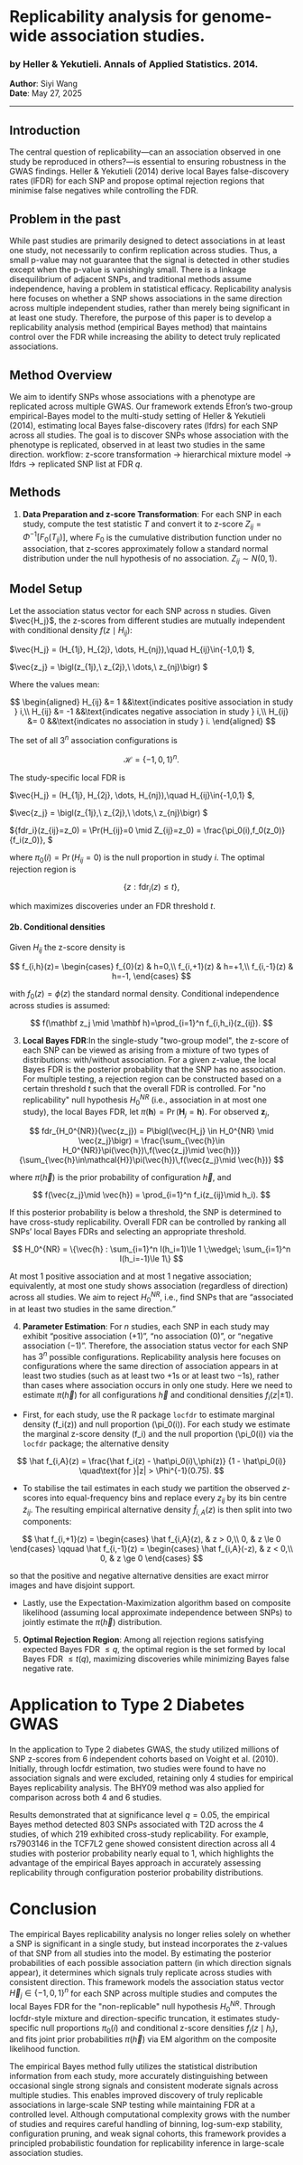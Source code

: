# Replicability analysis for genome-wide association studies.
### by Heller & Yekutieli. Annals of Applied Statistics. 2014.
**Author**: Siyi Wang  
**Date**: May 27, 2025  

---

## Introduction

The central question of replicability—can an association observed in one study be reproduced in others?—is essential to ensuring robustness in the GWAS findings. Heller \& Yekutieli (2014) derive local Bayes false-discovery rates (lFDR) for each SNP and propose optimal rejection regions that minimise false negatives while controlling the FDR.

## Problem in the past

While past studies are primarily designed to detect associations in at least one study, not necessarily to confirm replication across studies. Thus, a small p-value may not guarantee that the signal is detected in other studies except when the p-value is vanishingly small. There is a linkage disequilibrium of adjacent SNPs, and traditional methods assume independence, having a problem in statistical efficacy. Replicability analysis here focuses on whether a SNP shows associations in the same direction across multiple independent studies, rather than merely being significant in at least one study. Therefore, the purpose of this paper is to develop a replicability analysis method (empirical Bayes method) that maintains control over the FDR while increasing the ability to detect truly replicated associations.

## Method Overview

We aim to identify SNPs whose associations with a phenotype are replicated across multiple GWAS.
Our framework extends Efron’s two-group empirical-Bayes model to the multi-study setting of Heller \& Yekutieli (2014), estimating local Bayes false-discovery rates (lfdrs) for each SNP across all studies. The goal is to discover SNPs whose association with the phenotype is replicated, observed in at least two studies in the same direction. 
 workflow: z-score transformation $\rightarrow$ hierarchical mixture model
$\rightarrow$ lfdrs $\rightarrow$
replicated SNP list at FDR $q$.  

## Methods

1. **Data Preparation and z-score Transformation**: For each SNP in each study, compute the test statistic $T$ and convert it to z-score $Z_{ij} = \Phi^{-1}[F_0(T_{ij})]$, where $F_0$ is the cumulative distribution function under no association, that z-scores approximately follow a standard normal distribution under the null hypothesis of no association. $Z_{ij}\sim N(0,1)$.

## Model Setup

Let the association status vector for each SNP across n studies. Given $\vec{H_j}$, the z-scores from different studies are mutually independent with conditional density $f(z \mid H_{ij})$:

$\vec{H_j} = (H_{1j}, H_{2j}, \dots, H_{nj}),\quad H_{ij}\in\{-1,0,1\}
$,

$\vec{z_j} = \bigl(z_{1j},\ z_{2j},\ \dots,\ z_{nj}\bigr)
$


Where the values mean:

$$
\begin{aligned}
H_{ij} &= 1 &&\text{indicates positive association in study } i,\\
H_{ij} &= -1 &&\text{indicates negative association in study } i,\\
H_{ij} &= 0 &&\text{indicates no association in study } i.
\end{aligned}
$$

The set of all $3^n$ association configurations is

$$
\mathcal{H} = \{-1,0,1\}^n.
$$

The study-specific local FDR is





$\vec{H_j} = (H_{1j}, H_{2j}, \dots, H_{nj}),\quad H_{ij}\in\{-1,0,1\}
$,

$\vec{z_j} = \bigl(z_{1j},\ z_{2j},\ \dots,\ z_{nj}\bigr)
$

${fdr_i}(z_{ij}=z_0) = \Pr(H_{ij}=0 \mid Z_{ij}=z_0) = \frac{\pi_0(i)\,f_0(z_0)}{f_i(z_0)},
$

where $\pi_0(i)=\Pr(H_{ij}=0)$ is the null proportion in study $i$. The optimal rejection region is

$$
\{z : \mathrm{fdr}_{i}(z)\le t\},
$$

which maximizes discoveries under an FDR threshold $t$.


#### 2b. Conditional densities

Given $H_{ij}$ the z-score density is

$$
f_{i,h}(z)=
\begin{cases}
  f_{0}(z) & h=0,\\
  f_{i,+1}(z) & h=+1,\\
  f_{i,-1}(z) & h=-1,
\end{cases}
$$

with $f_{0}(z)=\phi(z)$ the standard normal density. Conditional independence across studies is assumed:

$$
f(\mathbf z_j \mid \mathbf h)=\prod_{i=1}^n f_{i,h_i}(z_{ij}).
$$

3. **Local Bayes FDR**:In the single-study "two-group model", the z-score of each SNP can be viewed as arising from a mixture of two types of distributions: with/without association. For a given z-value, the local Bayes FDR is the posterior probability that the SNP has no association. For multiple testing, a rejection region can be constructed based on a certain threshold $t$ such that the overall FDR is controlled. For "no replicability" null hypothesis $H_0^{NR}$ (i.e., association in at most one study), the local Bayes FDR, let $\pi(\mathbf h)=\Pr(\mathbf H_j=\mathbf h)$.
For observed $\mathbf z_j$,

$$
fdr_{H_0^{NR}}(\vec{z_j})
= P\bigl(\vec{H_j} \in H_0^{NR} \mid \vec{z_j}\bigr)
= \frac{\sum_{\vec{h}\in H_0^{NR}}\pi(\vec{h})\,f(\vec{z_j}\mid \vec{h})}
       {\sum_{\vec{h}\in\mathcal{H}}\pi(\vec{h})\,f(\vec{z_j}\mid \vec{h})}
$$

where $\pi(\vec{h})$ is the prior probability of configuration $\vec{h}$, and

$$
f(\vec{z_j}\mid \vec{h})
= \prod_{i=1}^n f_i(z_{ij}\mid h_i).
$$

If this posterior probability is below a threshold, the SNP is determined to have cross-study replicability. Overall FDR can be controlled by ranking all SNPs’ local Bayes FDRs and selecting an appropriate threshold.

$$
H_0^{NR} = \{\vec{h} :
   \sum_{i=1}^n I(h_i=1)\le 1 \;\wedge\; \sum_{i=1}^n I(h_i=-1)\le 1\}
$$

At most 1 positive association and at most 1 negative association; equivalently, at most one study shows association (regardless of direction) across all studies. We aim to reject $H_0^{NR}$, i.e., find SNPs that are “associated in at least two studies in the same direction.”


4. **Parameter Estimation**: For $n$ studies, each SNP in each study may exhibit “positive association (+1)”, “no association (0)”, or “negative association (−1)”. Therefore, the association status vector for each SNP has $3^n$ possible configurations. Replicability analysis here focuses on configurations where the same direction of association appears in at least two studies (such as at least two +1s or at least two −1s), rather than cases where association occurs in only one study. Here we need to estimate $\pi(\vec{h})$ for all configurations $\vec{h}$ and conditional densities $f_i(z|\pm1)$.

- First, for each study, use the R package `locfdr` to estimate marginal density \(f_i(z)\) and null proportion \(\pi_0(i)\).  For each study we estimate the marginal z-score density \(f_i\) and the null proportion \(\pi_0(i)\) via the `locfdr` package; the alternative density

$$
\hat f_{i,A}(z)
= \frac{\hat f_i(z) - \hat\pi_0(i)\,\phi(z)}
       {1 - \hat\pi_0(i)}
\quad\text{for }|z| > \Phi^{-1}(0.75).
$$

- To stabilise the tail estimates in each study we partition the observed $z$-scores into equal-frequency bins and replace every $z_{ij}$ by its bin centre $\tilde z_{ij}$.  The resulting empirical alternative density $\hat f_{i,A}(z)$ is then split into two components:

$$
\hat f_{i,+1}(z) =
\begin{cases}
\hat f_{i,A}(z), & z > 0,\\
0,               & z \le 0
\end{cases}
\qquad
\hat f_{i,-1}(z) =
\begin{cases}
\hat f_{i,A}(-z), & z < 0,\\
0,                & z \ge 0
\end{cases}
$$

  so that the positive and negative alternative densities are exact mirror images and have disjoint support.

- Lastly, use the Expectation-Maximization algorithm based on composite likelihood (assuming local approximate independence between SNPs) to jointly estimate the $\pi(\vec{h})$ distribution.


5. **Optimal Rejection Region**: Among all rejection regions satisfying expected Bayes FDR $\leq q$, the optimal region is the set formed by local Bayes FDR $\leq t(q)$, maximizing discoveries while minimizing Bayes false negative rate.

# Application to Type 2 Diabetes GWAS

In the application to Type 2 diabetes GWAS, the study utilized millions of SNP z-scores from 6 independent cohorts based on Voight et al. (2010). Initially, through locfdr estimation, two studies were found to have no association signals and were excluded, retaining only 4 studies for empirical Bayes replicability analysis. The BHY09 method was also applied for comparison across both 4 and 6 studies.

Results demonstrated that at significance level $q=0.05$, the empirical Bayes method detected 803 SNPs associated with T2D across the 4 studies, of which 219 exhibited cross-study replicability. For example, rs7903146 in the TCF7L2 gene showed consistent direction across all 4 studies with posterior probability nearly equal to 1, which highlights the advantage of the empirical Bayes approach in accurately assessing replicability through configuration posterior probability distributions.

# Conclusion

The empirical Bayes replicability analysis no longer relies solely on whether a SNP is significant in a single study, but instead incorporates the z-values of that SNP from all studies into the model. By estimating the posterior probabilities of each possible association pattern (in which direction signals appear), it determines which signals truly replicate across studies with consistent direction. This framework models the association status vector $\vec{H}_j \in \{-1,0,1\}^n$ for each SNP across multiple studies and computes the local Bayes FDR for the "non-replicable" null hypothesis $H_0^{NR}$. Through locfdr-style mixture and direction-specific truncation, it estimates study-specific null proportions $\pi_0(i)$ and conditional z-score densities $f_i(z \mid h_i)$, and fits joint prior probabilities $\pi(\vec{h})$ via EM algorithm on the composite likelihood function.

The empirical Bayes method fully utilizes the statistical distribution information from each study, more accurately distinguishing between occasional single strong signals and consistent moderate signals across multiple studies. This enables improved discovery of truly replicable associations in large-scale SNP testing while maintaining FDR at a controlled level. Although computational complexity grows with the number of studies and requires careful handling of binning, log-sum-exp stability, configuration pruning, and weak signal cohorts, this framework provides a principled probabilistic foundation for replicability inference in large-scale association studies.
